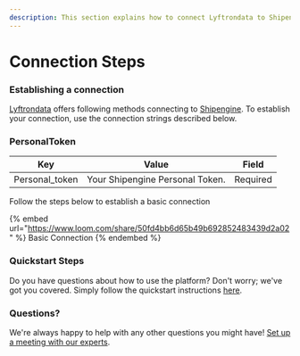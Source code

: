 ```yaml
---
description: This section explains how to connect Lyftrondata to Shipengine.
---
```


# Connection Steps

### Establishing a connection

[Lyftrondata](https://www.lyftrondata.com) offers following methods connecting to [Shipengine](https://www.lyftrondata.com/integration/sales-analytics/ship-engine/). To establish your connection, use the connection strings described below.

### PersonalToken

| Key             | Value                           | Field    |
| --------------- | ------------------------------- | -------- |
| Personal\_token | Your Shipengine Personal Token. | Required |

Follow the steps below to establish a basic connection

{% embed url="https://www.loom.com/share/50fd4bb6d65b49b692852483439d2a02" %}
Basic Connection
{% endembed %}

### Quickstart Steps

Do you have questions about how to use the platform? Don't worry; we've got you covered. Simply follow the quickstart instructions [here](./).

### Questions? <a href="#questions" id="questions"></a>

We're always happy to help with any other questions you might have! [Set up a meeting with our experts](https://www.lyftrondata.com/book-a-meeting/).
